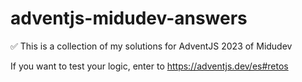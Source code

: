# adventjs-midudev-answers
✅ This is a collection of my solutions for AdventJS 2023 of Midudev

If you want to test your logic, enter to https://adventjs.dev/es#retos 
